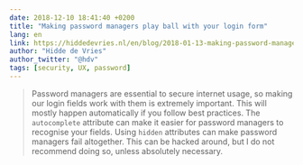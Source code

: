 ```yaml
---
date: 2018-12-10 18:41:40 +0200
title: "Making password managers play ball with your login form"
lang: en
link: https://hiddedevries.nl/en/blog/2018-01-13-making-password-managers-play-ball-with-your-login-form
author: "Hidde de Vries"
author_twitter: "@hdv"
tags: [security, UX, password]
---
```


> Password managers are essential to secure internet usage, so making our login fields work with them is extremely important. This will mostly happen automatically if you follow best practices. The `autocomplete` attribute can make it easier for password managers to recognise your fields. Using `hidden` attributes can make password managers fail altogether. This can be hacked around, but I do not recommend doing so, unless absolutely necessary.
